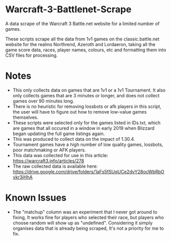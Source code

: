 # Warcraft-3-Battlenet-Scrape
A data scrape of the Warcraft 3 Battle.net website for a limited number of games.

These scripts scrape all the data from 1v1 games on the classic.battle.net website for the realms Northrend, Azeroth and Lordaeron, taking all the game score data, races, player names, colours, etc and formatting them into CSV files for processing.

# Notes #
* This only collects data on games that are 1v1 or a 1v1 Tournament. It also only collects games that are 3 minutes or longer, and does not collect games over 90 minutes long.
* There is no heuristic for removing lossbots or afk players in this script, the user will have to figure out how to remove low-value games themselves.
* These scripts were selected only for the games listed in IDs.txt, which are games that all occured in a window in early 2019 when Blizzard began updating the full game listings again.
* This was produced to collect data on the impact of 1.30.4.
* Tournament games have a high number of low quality games, lossbots, poor matchmaking or AFK players.
* This data was collected for use in this article: https://warcraft3.info/articles/278
* The raw collected data is available here: https://drive.google.com/drive/folders/1aFs5fSUqUCe2dvY28ocWbRbOvkr3jHhA

# Known Issues #
* The "matchup" column was an experiment that I never got around to fixing, It works fine for players who selected their race, but players who choose random will show up as "undefined". Considering it simply organises data that is already being scraped, It's not a priority for me to fix.
